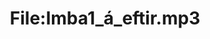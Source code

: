 ---
title: File:Imba1_á_eftir.mp3
recording of: á eftir
reading speed: slow
speaker: Imba
license: CC0
---
